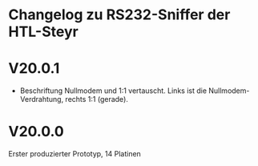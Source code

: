 
Changelog zu RS232-Sniffer der HTL-Steyr
========================================


# V20.0.1
* Beschriftung Nullmodem und 1:1 vertauscht. Links ist die Nullmodem-Verdrahtung, rechts 1:1 (gerade). 


# V20.0.0
Erster produzierter Prototyp, 14 Platinen
